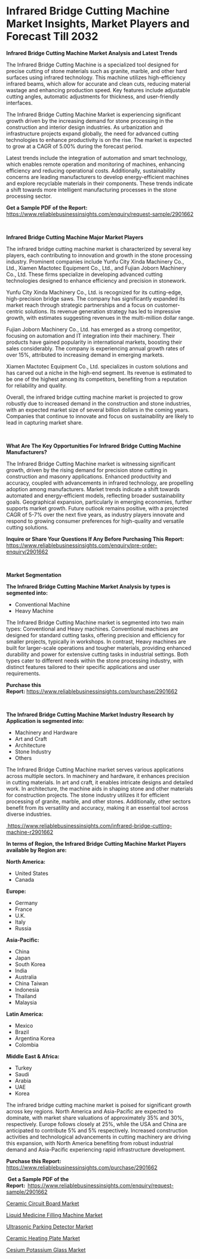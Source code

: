 <p><h1>Infrared Bridge Cutting Machine Market Insights, Market Players and Forecast Till 2032</h1></p><p><strong>Infrared Bridge Cutting Machine Market Analysis and Latest Trends</strong></p>
<p><p>The Infrared Bridge Cutting Machine is a specialized tool designed for precise cutting of stone materials such as granite, marble, and other hard surfaces using infrared technology. This machine utilizes high-efficiency infrared beams, which allow for accurate and clean cuts, reducing material wastage and enhancing production speed. Key features include adjustable cutting angles, automatic adjustments for thickness, and user-friendly interfaces.</p><p>The Infrared Bridge Cutting Machine Market is experiencing significant growth driven by the increasing demand for stone processing in the construction and interior design industries. As urbanization and infrastructure projects expand globally, the need for advanced cutting technologies to enhance productivity is on the rise. The market is expected to grow at a CAGR of 5.00% during the forecast period. </p><p>Latest trends include the integration of automation and smart technology, which enables remote operation and monitoring of machines, enhancing efficiency and reducing operational costs. Additionally, sustainability concerns are leading manufacturers to develop energy-efficient machines and explore recyclable materials in their components. These trends indicate a shift towards more intelligent manufacturing processes in the stone processing sector.</p></p>
<p><strong>Get a Sample PDF of the Report:&nbsp;</strong> <a href="https://www.reliablebusinessinsights.com/enquiry/request-sample/2901662?utm_campaign=1106&utm_medium=2&utm_source=Github&utm_content=ia&utm_term=16032025&utm_id=infrared-bridge-cutting-machine">https://www.reliablebusinessinsights.com/enquiry/request-sample/2901662</a></p>
<p>&nbsp;</p>
<p><strong>Infrared Bridge Cutting Machine Major Market Players</strong></p>
<p><p>The infrared bridge cutting machine market is characterized by several key players, each contributing to innovation and growth in the stone processing industry. Prominent companies include Yunfu City Xinda Machinery Co., Ltd., Xiamen Mactotec Equipment Co., Ltd., and Fujian Joborn Machinery Co., Ltd. These firms specialize in developing advanced cutting technologies designed to enhance efficiency and precision in stonework.</p><p>Yunfu City Xinda Machinery Co., Ltd. is recognized for its cutting-edge, high-precision bridge saws. The company has significantly expanded its market reach through strategic partnerships and a focus on customer-centric solutions. Its revenue generation strategy has led to impressive growth, with estimates suggesting revenues in the multi-million dollar range.</p><p>Fujian Joborn Machinery Co., Ltd. has emerged as a strong competitor, focusing on automation and IT integration into their machinery. Their products have gained popularity in international markets, boosting their sales considerably. The company is experiencing annual growth rates of over 15%, attributed to increasing demand in emerging markets.</p><p>Xiamen Mactotec Equipment Co., Ltd. specializes in custom solutions and has carved out a niche in the high-end segment. Its revenue is estimated to be one of the highest among its competitors, benefiting from a reputation for reliability and quality.</p><p>Overall, the infrared bridge cutting machine market is projected to grow robustly due to increased demand in the construction and stone industries, with an expected market size of several billion dollars in the coming years. Companies that continue to innovate and focus on sustainability are likely to lead in capturing market share.</p></p>
<p>&nbsp;</p>
<p><strong>What Are The Key Opportunities For Infrared Bridge Cutting Machine Manufacturers?</strong></p>
<p><p>The Infrared Bridge Cutting Machine market is witnessing significant growth, driven by the rising demand for precision stone cutting in construction and masonry applications. Enhanced productivity and accuracy, coupled with advancements in infrared technology, are propelling adoption among manufacturers. Market trends indicate a shift towards automated and energy-efficient models, reflecting broader sustainability goals. Geographical expansion, particularly in emerging economies, further supports market growth. Future outlook remains positive, with a projected CAGR of 5-7% over the next five years, as industry players innovate and respond to growing consumer preferences for high-quality and versatile cutting solutions.</p></p>
<p><strong>Inquire or Share Your Questions If Any Before Purchasing This Report:</strong> <a href="https://www.reliablebusinessinsights.com/enquiry/pre-order-enquiry/2901662?utm_campaign=1106&utm_medium=2&utm_source=Github&utm_content=ia&utm_term=16032025&utm_id=infrared-bridge-cutting-machine">https://www.reliablebusinessinsights.com/enquiry/pre-order-enquiry/2901662</a></p>
<p>&nbsp;</p>
<p><strong>Market Segmentation</strong></p>
<p><strong>The Infrared Bridge Cutting Machine Market Analysis by types is segmented into:</strong></p>
<p><ul><li>Conventional Machine</li><li>Heavy Machine</li></ul></p>
<p><p>The Infrared Bridge Cutting Machine market is segmented into two main types: Conventional and Heavy machines. Conventional machines are designed for standard cutting tasks, offering precision and efficiency for smaller projects, typically in workshops. In contrast, Heavy machines are built for larger-scale operations and tougher materials, providing enhanced durability and power for extensive cutting tasks in industrial settings. Both types cater to different needs within the stone processing industry, with distinct features tailored to their specific applications and user requirements.</p></p>
<p><strong>Purchase this Report:&nbsp;</strong><a href="https://www.reliablebusinessinsights.com/purchase/2901662?utm_campaign=1106&utm_medium=2&utm_source=Github&utm_content=ia&utm_term=16032025&utm_id=infrared-bridge-cutting-machine">https://www.reliablebusinessinsights.com/purchase/2901662</a></p>
<p>&nbsp;</p>
<p><strong>The Infrared Bridge Cutting Machine Market Industry Research by Application is segmented into:</strong></p>
<p><ul><li> Machinery and Hardware</li><li>Art and Craft</li><li>Architecture</li><li>Stone Industry</li><li>Others</li></ul></p>
<p><p>The Infrared Bridge Cutting Machine market serves various applications across multiple sectors. In machinery and hardware, it enhances precision in cutting materials. In art and craft, it enables intricate designs and detailed work. In architecture, the machine aids in shaping stone and other materials for construction projects. The stone industry utilizes it for efficient processing of granite, marble, and other stones. Additionally, other sectors benefit from its versatility and accuracy, making it an essential tool across diverse industries.</p></p>
<p><a href="https://www.reliablebusinessinsights.com/infrared-bridge-cutting-machine-r2901662?utm_campaign=1106&utm_medium=2&utm_source=Github&utm_content=ia&utm_term=16032025&utm_id=infrared-bridge-cutting-machine">&nbsp;https://www.reliablebusinessinsights.com/infrared-bridge-cutting-machine-r2901662</a></p>
<p><strong>In terms of Region, the Infrared Bridge Cutting Machine Market Players available by Region are:</strong></p>
<p>
    <p> <strong> North America: </strong>
        <ul>
            <li>United States</li>
            <li>Canada</li>
        </ul>
        </p> 
    <p> <strong> Europe: </strong>
        <ul>
            <li>Germany</li>
            <li>France</li>
            <li>U.K.</li>
            <li>Italy</li>
            <li>Russia</li>
        </ul>
        </p> 
    <p> <strong> Asia-Pacific: </strong>
        <ul>
            <li>China</li>
            <li>Japan</li>
            <li>South Korea</li>
            <li>India</li>
            <li>Australia</li>
            <li>China Taiwan</li>
            <li>Indonesia</li>
            <li>Thailand</li>
            <li>Malaysia</li>
        </ul>
        </p> 
    <p> <strong> Latin America: </strong>
        <ul>
            <li>Mexico</li>
            <li>Brazil</li>
            <li>Argentina Korea</li>
            <li>Colombia</li>
        </ul>
        </p> 
    <p> <strong> Middle East & Africa: </strong>
        <ul>
            <li>Turkey</li>
            <li>Saudi</li>
            <li>Arabia</li>
            <li>UAE</li>
            <li>Korea</li>
        </ul>
    </p>
    </p>
<p><p>The infrared bridge cutting machine market is poised for significant growth across key regions. North America and Asia-Pacific are expected to dominate, with market share valuations of approximately 35% and 30%, respectively. Europe follows closely at 25%, while the USA and China are anticipated to contribute 5% and 5% respectively. Increased construction activities and technological advancements in cutting machinery are driving this expansion, with North America benefiting from robust industrial demand and Asia-Pacific experiencing rapid infrastructure development.</p></p>
<p><strong>Purchase this Report: </strong><a href="https://www.reliablebusinessinsights.com/purchase/2901662?utm_campaign=1106&utm_medium=2&utm_source=Github&utm_content=ia&utm_term=16032025&utm_id=infrared-bridge-cutting-machine">https://www.reliablebusinessinsights.com/purchase/2901662</a></p>
<p>&nbsp;<strong>Get a Sample PDF of the Report:&nbsp;&nbsp;</strong><a href="https://www.reliablebusinessinsights.com/enquiry/request-sample/2901662?utm_campaign=1106&utm_medium=2&utm_source=Github&utm_content=ia&utm_term=16032025&utm_id=infrared-bridge-cutting-machine">https://www.reliablebusinessinsights.com/enquiry/request-sample/2901662</a></p>
<p><strong></strong></p>
<p><p><a href="https://github.com/godekkutero4/Market-Research-Report-List-1/blob/main/ceramic-circuit-board-market.md?utm_campaign=1106&utm_medium=2&utm_source=Github&utm_content=ia&utm_term=16032025&utm_id=infrared-bridge-cutting-machine">Ceramic Circuit Board Market</a></p><p><a href="https://github.com/rjaibiagha/Market-Research-Report-List-1/blob/main/liquid-medicine-filling-machine-market.md?utm_campaign=1106&utm_medium=2&utm_source=Github&utm_content=ia&utm_term=16032025&utm_id=infrared-bridge-cutting-machine">Liquid Medicine Filling Machine Market</a></p><p><a href="https://github.com/abdhsheila7/Market-Research-Report-List-1/blob/main/ultrasonic-parking-detector-market.md?utm_campaign=1106&utm_medium=2&utm_source=Github&utm_content=ia&utm_term=16032025&utm_id=infrared-bridge-cutting-machine">Ultrasonic Parking Detector Market</a></p><p><a href="https://github.com/rumaskdallys2/Market-Research-Report-List-1/blob/main/ceramic-heating-plate-market.md?utm_campaign=1106&utm_medium=2&utm_source=Github&utm_content=ia&utm_term=16032025&utm_id=infrared-bridge-cutting-machine">Ceramic Heating Plate Market</a></p><p><a href="https://github.com/brinnoifon/Market-Research-Report-List-1/blob/main/cesium-potassium-glass-market.md?utm_campaign=1106&utm_medium=2&utm_source=Github&utm_content=ia&utm_term=16032025&utm_id=infrared-bridge-cutting-machine">Cesium Potassium Glass Market</a></p></p>